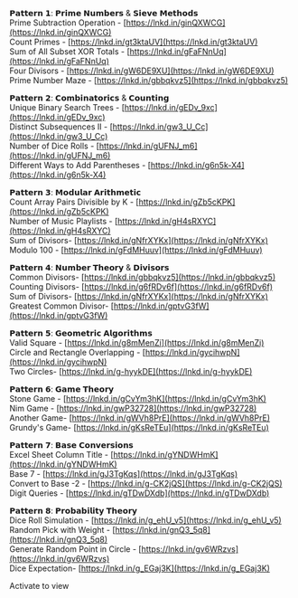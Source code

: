 𝗣𝗮𝘁𝘁𝗲𝗿𝗻 𝟭: 𝗣𝗿𝗶𝗺𝗲 𝗡𝘂𝗺𝗯𝗲𝗿𝘀 & 𝗦𝗶𝗲𝘃𝗲 𝗠𝗲𝘁𝗵𝗼𝗱𝘀  
Prime Subtraction Operation - [https://lnkd.in/ginQXWCG](https://lnkd.in/ginQXWCG)  
Count Primes - [https://lnkd.in/gt3ktaUV](https://lnkd.in/gt3ktaUV)  
Sum of All Subset XOR Totals - [https://lnkd.in/gFaFNnUq](https://lnkd.in/gFaFNnUq)  
Four Divisors - [https://lnkd.in/gW6DE9XU](https://lnkd.in/gW6DE9XU)  
Prime Number Maze - [https://lnkd.in/gbbqkvz5](https://lnkd.in/gbbqkvz5)  
  
𝗣𝗮𝘁𝘁𝗲𝗿𝗻 𝟮: 𝗖𝗼𝗺𝗯𝗶𝗻𝗮𝘁𝗼𝗿𝗶𝗰𝘀 & 𝗖𝗼𝘂𝗻𝘁𝗶𝗻𝗴  
Unique Binary Search Trees - [https://lnkd.in/gEDv_9xc](https://lnkd.in/gEDv_9xc)  
Distinct Subsequences II - [https://lnkd.in/gw3_U_Cc](https://lnkd.in/gw3_U_Cc)  
Number of Dice Rolls - [https://lnkd.in/gUFNJ_m6](https://lnkd.in/gUFNJ_m6)  
Different Ways to Add Parentheses - [https://lnkd.in/g6n5k-X4](https://lnkd.in/g6n5k-X4)  
  
  
𝗣𝗮𝘁𝘁𝗲𝗿𝗻 𝟯: 𝗠𝗼𝗱𝘂𝗹𝗮𝗿 𝗔𝗿𝗶𝘁𝗵𝗺𝗲𝘁𝗶𝗰  
Count Array Pairs Divisible by K - [https://lnkd.in/gZb5cKPK](https://lnkd.in/gZb5cKPK)  
Number of Music Playlists - [https://lnkd.in/gH4sRXYC](https://lnkd.in/gH4sRXYC)  
Sum of Divisors- [https://lnkd.in/gNfrXYKx](https://lnkd.in/gNfrXYKx)  
Modulo 100 - [https://lnkd.in/gFdMHuuv](https://lnkd.in/gFdMHuuv)  
  
𝗣𝗮𝘁𝘁𝗲𝗿𝗻 𝟰: 𝗡𝘂𝗺𝗯𝗲𝗿 𝗧𝗵𝗲𝗼𝗿𝘆 & 𝗗𝗶𝘃𝗶𝘀𝗼𝗿𝘀  
Common Divisors- [https://lnkd.in/gbbqkvz5](https://lnkd.in/gbbqkvz5)  
Counting Divisors- [https://lnkd.in/g6fRDv6f](https://lnkd.in/g6fRDv6f)  
Sum of Divisors- [https://lnkd.in/gNfrXYKx](https://lnkd.in/gNfrXYKx)  
Greatest Common Divisor- [https://lnkd.in/gptvG3fW](https://lnkd.in/gptvG3fW)  
  
𝗣𝗮𝘁𝘁𝗲𝗿𝗻 𝟱: 𝗚𝗲𝗼𝗺𝗲𝘁𝗿𝗶𝗰 𝗔𝗹𝗴𝗼𝗿𝗶𝘁𝗵𝗺𝘀  
Valid Square - [https://lnkd.in/g8mMenZi](https://lnkd.in/g8mMenZi)  
Circle and Rectangle Overlapping - [https://lnkd.in/gycihwpN](https://lnkd.in/gycihwpN)  
Two Circles- [https://lnkd.in/g-hyykDE](https://lnkd.in/g-hyykDE)  
  
𝗣𝗮𝘁𝘁𝗲𝗿𝗻 𝟲: 𝗚𝗮𝗺𝗲 𝗧𝗵𝗲𝗼𝗿𝘆  
Stone Game - [https://lnkd.in/gCvYm3hK](https://lnkd.in/gCvYm3hK)  
Nim Game - [https://lnkd.in/gwP32728](https://lnkd.in/gwP32728)  
Another Game- [https://lnkd.in/gWVh8PrE](https://lnkd.in/gWVh8PrE)  
Grundy's Game- [https://lnkd.in/gKsReTEu](https://lnkd.in/gKsReTEu)  
  
𝗣𝗮𝘁𝘁𝗲𝗿𝗻 𝟳: 𝗕𝗮𝘀𝗲 𝗖𝗼𝗻𝘃𝗲𝗿𝘀𝗶𝗼𝗻𝘀  
Excel Sheet Column Title - [https://lnkd.in/gYNDWHmK](https://lnkd.in/gYNDWHmK)  
Base 7 - [https://lnkd.in/gJ3TgKqs](https://lnkd.in/gJ3TgKqs)  
Convert to Base -2 - [https://lnkd.in/g-CK2jQS](https://lnkd.in/g-CK2jQS)  
Digit Queries - [https://lnkd.in/gTDwDXdb](https://lnkd.in/gTDwDXdb)  
  
𝗣𝗮𝘁𝘁𝗲𝗿𝗻 𝟴: 𝗣𝗿𝗼𝗯𝗮𝗯𝗶𝗹𝗶𝘁𝘆 𝗧𝗵𝗲𝗼𝗿𝘆  
Dice Roll Simulation - [https://lnkd.in/g_ehU_v5](https://lnkd.in/g_ehU_v5)  
Random Pick with Weight - [https://lnkd.in/gnQ3_5q8](https://lnkd.in/gnQ3_5q8)  
Generate Random Point in Circle - [https://lnkd.in/gv6WRzvs](https://lnkd.in/gv6WRzvs)  
Dice Expectation- [https://lnkd.in/g_EGaj3K](https://lnkd.in/g_EGaj3K)

Activate to view